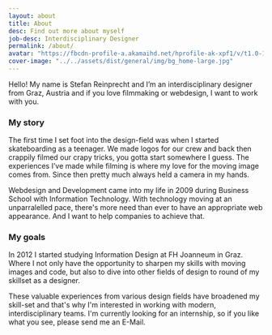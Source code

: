 ```yaml
---
layout: about
title: About
desc: Find out more about myself
job-desc: Interdisciplinary Designer
permalink: /about/
avatar: "https://fbcdn-profile-a.akamaihd.net/hprofile-ak-xpf1/v/t1.0-1/c0.38.320.320/p320x320/10154519_10203391891626507_1625131595_n.jpg?oh=45e0ff57e47b2ddda4bd450e5c7290aa&oe=54E71676&__gda__=1427567812_bf16b38e211db516adc185421a318e78"
cover-image: "../../assets/dist/general/img/bg_home-large.jpg"
---
```


Hello! My name is Stefan Reinprecht and I’m an interdisciplinary  designer from Graz, Austria and if you love filmmaking or webdesign, I want to work with you. 

### My story

The first time I set foot into the design-field was when I started skateboarding as a teenager. We made logos for our crew and back then crappily filmed our crapy tricks, you gotta start somewhere I guess. The experiences I’ve made while filming is where my love for the moving image comes from. Since then pretty much always held a camera in my hands. 

Webdesign and Development came into my life in 2009 during Business School with Information Technology. With technology moving at an unparralelled pace, there's more need than ever to have an appropriate web appearance. And I want to help companies to achieve that.

### My goals

In 2012 I started studying Information Design at FH Joanneum in Graz. Where I not only have the opportunity to sharpen my skills with moving images and code, but also to dive into other fields of design to round of my skillset as a designer. 

These valuable experiences from various design fields have broadened my skill-set and that's why I'm interested in working with modern, interdisciplinary teams. I'm currently looking for an internship, so if you like what you see, please send me an E-Mail.